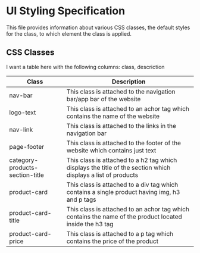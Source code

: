 # UI Styling Specification

This file provides information about various CSS classes, the default styles for the class, to which element the class is applied.

## CSS Classes
I want a table here with the following columns: class, descriction

| Class | Description |
| --- | --- |
| nav-bar |This class is attached to the navigation bar/app bar of the website |
| logo-text | This class is attached to an achor tag which contains the name of the website |
| nav-link | This class is attached to the links in the navigation bar |
| page-footer | This class is attached to the footer of the website which contains just text |
| category-products-section-title | This class is attached to a h2 tag which displays the title of the section which displays a list of products |
| product-card | This class is attached to a div tag which contains a single product having img, h3 and p tags |
| product-card-title | This class is attached to an achor tag which contains the name of the product located inside the h3 tag |
| product-card-price | This class is attached to a p tag which contains the price of the product |



